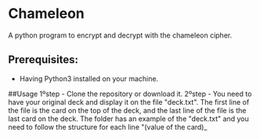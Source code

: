 Chameleon
====
A python program to encrypt and decrypt with the chameleon cipher.

## Prerequisites:
* Having Python3 installed on your machine.

##Usage
1ºstep - Clone the repository or download it. 
2ºstep - You need to have your original deck and display it on the file "deck.txt". The first line of the file is the card on the top of the deck, and the last line of the file is the last card on the deck. The folder has an example of the "deck.txt" and you need to follow the structure for each line "(value of the card)_


